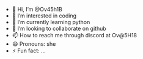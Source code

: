 - 👋 Hi, I’m @Ov45h1B
- 👀 I’m interested in coding
- 🌱 I’m currently learning python
- 💞️ I’m looking to collaborate on github
- 📫 How to reach me through discord at Ov@5H18
- 😄 Pronouns: she
- ⚡ Fun fact: ...

<!---
Ov45h1B/Ov45h1B is a ✨ special ✨ repository because its `README.md` (this file) appears on your GitHub profile.
You can click the Preview link to take a look at your changes.
--->
